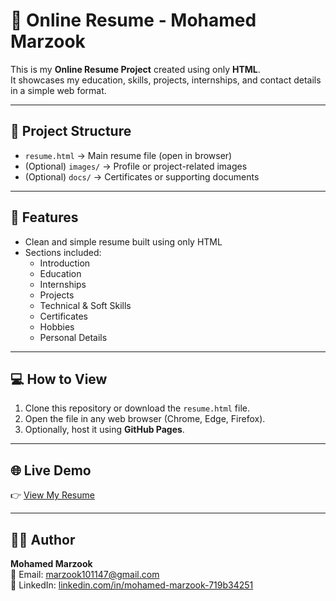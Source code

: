 # 📝 Online Resume - Mohamed Marzook

This is my **Online Resume Project** created using only **HTML**.  
It showcases my education, skills, projects, internships, and contact details in a simple web format.  

---

## 📂 Project Structure
- `resume.html` → Main resume file (open in browser)
- (Optional) `images/` → Profile or project-related images
- (Optional) `docs/` → Certificates or supporting documents

---

## 🚀 Features
- Clean and simple resume built using only HTML
- Sections included:
  - Introduction
  - Education
  - Internships
  - Projects
  - Technical & Soft Skills
  - Certificates
  - Hobbies
  - Personal Details

---

## 💻 How to View
1. Clone this repository or download the `resume.html` file.
2. Open the file in any web browser (Chrome, Edge, Firefox).
3. Optionally, host it using **GitHub Pages**.

---

## 🌐 Live Demo
👉 [View My Resume](https://Marzook30.github.io/Resume-creating-only-in-Html/)


---

## 👨‍💻 Author
**Mohamed Marzook**  
📧 Email: [marzook101147@gmail.com](mailto:marzook101147@gmail.com)  
🔗 LinkedIn: [linkedin.com/in/mohamed-marzook-719b34251](https://www.linkedin.com/in/mohamed-marzook-719b34251)  
